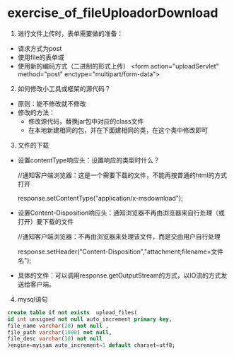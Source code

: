 # exercise_of_fileUploadorDownload
1. 进行文件上传时，表单需要做的准备：
- 请求方式为post
- 使用file的表单域
- 使用新的编码方式（二进制的形式上传）
  &lt;form action="uploadServlet" method="post" enctype="multipart/form-data"&gt;
2. 如何修改小工具或框架的源代码？
- 原则：能不修改就不修改
- 修改的方法：
	- 修改源代码，替换jar包中对应的class文件
	- 在本地新建相同的包，并在下面建相同的类，在这个类中修改即可
3. 文件的下载
- 设置contentType响应头：设置响应的类型时什么？

	//通知客户端浏览器：这是一个需要下载的文件，不能再按普通的html的方式打开

	response.setContentType("application/x-msdownload");
- 设置Content-Disposition响应头：通知浏览器不再由浏览器来自行处理（或打开）要下载的文件

	//通知客户端浏览器：不再由浏览器来处理该文件，而是交由用户自行处理

	response.setHeader("Content-Disposition","attachment;filename=文件名");
- 具体的文件：可以调用response.getOutputStream的方式，以IO流的方式发送给客户端。
4. mysql语句
```sql
create table if not exists  upload_files(
id int unsigned not null auto_increment primary key,
file_name varchar(20) not null ,
file_path varchar(1000) not null,
file_desc varchar(30) not null
)engine=myisam auto_increment=1 default charset=utf8;
```

